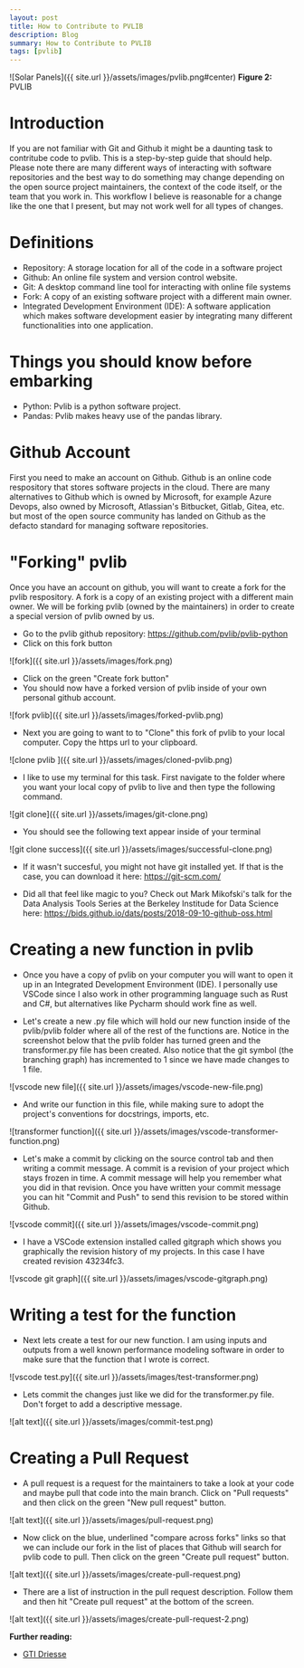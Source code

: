 ```yaml
---
layout: post
title: How to Contribute to PVLIB
description: Blog
summary: How to Contribute to PVLIB
tags: [pvlib]
---
```



![Solar Panels]({{ site.url }}/assets/images/pvlib.png#center)
**Figure 2:**  PVLIB

# Introduction

If you are not familiar with Git and Github it might be a daunting task to contritube code to pvlib.  This is a step-by-step guide that should help.  Please note there are many different ways of interacting with software repositories and the best way to do something may change depending on the open source project maintainers, the context of the code itself, or the team that you work in.  This workflow I believe is reasonable for a change like the one that I present, but may not work well for all types of changes.

# Definitions
- Repository:  A storage location for all of the code in a software project
- Github:  An online file system and version control website.
- Git:  A desktop command line tool for interacting with online file systems
- Fork:  A copy of an existing software project with a different main owner.
- Integrated Development Environment (IDE):  A software application which makes software development easier by integrating many different functionalities into one application.

# Things you should know before embarking
- Python:  Pvlib is a python software project.
- Pandas:  Pvlib makes heavy use of the pandas library.

# Github Account

First you need to make an account on Github.  Github is an online code respository that stores software projects in the cloud.  There are many alternatives to Github which is owned by Microsoft, for example Azure Devops, also owned by Microsoft, Atlassian's Bitbucket, Gitlab, Gitea, etc. but most of the open source community has landed on Github as the defacto standard for managing software repositories.

# "Forking" pvlib
Once you have an account on github, you will want to create a fork for the pvlib respository.  A fork is a copy of an existing project with a different main owner.  We will be forking pvlib (owned by the maintainers) in order to create a special version of pvlib owned by us.

-  Go to the pvlib github repository:  https://github.com/pvlib/pvlib-python
-  Click on this fork button

![fork]({{ site.url }}/assets/images/fork.png)

-  Click on the green "Create fork button"
-  You should now have a forked version of pvlib inside of your own personal github account.

![fork pvlib]({{ site.url }}/assets/images/forked-pvlib.png)

-  Next you are going to want to to "Clone" this fork of pvlib to your local computer.  Copy the https url to your clipboard.

![clone pvlib ]({{ site.url }}/assets/images/cloned-pvlib.png)

-  I like to use my terminal for this task.  First navigate to the folder where you want your local copy of pvlib to live and then type the following command.

![git clone]({{ site.url }}/assets/images/git-clone.png)

-  You should see the following text appear inside of your terminal

![git clone success]({{ site.url }}/assets/images/successful-clone.png)

-  If it wasn't succesful, you might not have git installed yet.  If that is the case, you can download it here:  https://git-scm.com/

-  Did all that feel like magic to you?  Check out Mark Mikofski's talk for the Data Analysis Tools Series at the Berkeley Institude for Data Science here:  https://bids.github.io/dats/posts/2018-09-10-github-oss.html

# Creating a new function in pvlib

-  Once you have a copy of pvlib on your computer you will want to open it up in an Integrated Development Environment (IDE).  I personally use VSCode since I also work in other programming language such as Rust and C#, but alternatives like Pycharm should work fine as well.

-   Let's create a new .py file which will hold our new function inside of the pvlib/pvlib folder where all of the rest of the functions are.  Notice in the screenshot below that the pvlib folder has turned green and the transformer.py file has been created.  Also notice that the git symbol (the branching graph) has incremented to 1 since we have made changes to 1 file.

![vscode new file]({{ site.url }}/assets/images/vscode-new-file.png)

-   And write our function in this file, while making sure to adopt the project's conventions for docstrings, imports, etc.

![transformer function]({{ site.url }}/assets/images/vscode-transformer-function.png)

-   Let's make a commit by clicking on the source control tab and then writing a commit message.  A commit is a revision of your project which stays frozen in time.  A commit message will help you remember what you did in that revision.  Once you have written your commit message you can hit "Commit and Push" to send this revision to be stored within Github.

![vscode commit]({{ site.url }}/assets/images/vscode-commit.png)

-  I have a VSCode extension installed called gitgraph which shows you graphically the revision history of my projects.  In this case I have created revision 43234fc3.

![vscode git graph]({{ site.url }}/assets/images/vscode-gitgraph.png)

# Writing a test for the function

-  Next lets create a test for our new function.  I am using inputs and outputs from a well known performance modeling software in order to make sure that the function that I wrote is correct.  

![vscode test.py]({{ site.url }}/assets/images/test-transformer.png)

- Lets commit the changes just like we did for the transformer.py file.  Don't forget to add a descriptive message.

![alt text]({{ site.url }}/assets/images/commit-test.png)


# Creating a Pull Request

- A pull request is a request for the maintainers to take a look at your code and maybe pull that code into the main branch.  Click on "Pull requests" and then click on the green "New pull request" button.

![alt text]({{ site.url }}/assets/images/pull-request.png)

- Now click on the blue, underlined "compare across forks" links so that we can include our fork in the list of places that Github will search for pvlib code to pull.  Then click on the green "Create pull request" button.

![alt text]({{ site.url }}/assets/images/create-pull-request.png)

- There are a list of instruction in the pull request description. Follow them and then hit "Create pull request" at the bottom of the screen.


![alt text]({{ site.url }}/assets/images/create-pull-request-2.png)






**Further reading:** 
- [GTI Driesse](https://www.sciencedirect.com/science/article/pii/S0038092X23007272)

